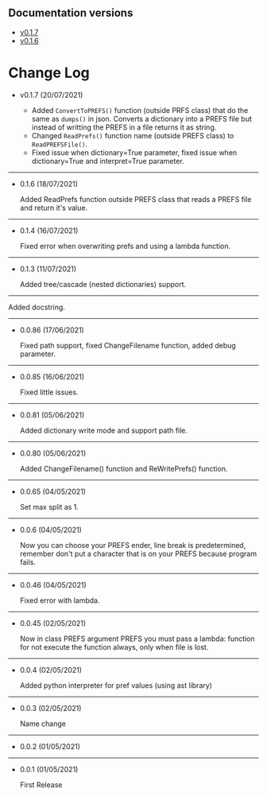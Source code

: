 ## Documentation versions

- [v0.1.7](https://patitotective.github.io/PREFS/v0.1.7/home)
- [v0.1.6](https://patitotective.github.io/PREFS/v0.1.6/home)

# Change Log

- v0.1.7 (20/07/2021)

    - Added `ConvertToPREFS()` function (outside PRFS class) that do the same as `dumps()` in json. Converts a dictionary into a PREFS file but instead of writting the PREFS in a file returns it as string.
    - Changed `ReadPrefs()` function name (outside PREFS class) to `ReadPREFSFile()`.
    - Fixed issue when dictionary=True parameter, fixed issue when dictionary=True and interpret=True parameter.

---

- 0.1.6 (18/07/2021)

    Added ReadPrefs function outside PREFS class that reads a PREFS file and return it's value.

---

- 0.1.4 (16/07/2021)

    Fixed error when overwriting prefs and using a lambda function.

---

- 0.1.3 (11/07/2021)

    Added tree/cascade (nested dictionaries) support.

---

Added docstring.

---

- 0.0.86 (17/06/2021)

    Fixed path support, fixed ChangeFilename function, added debug parameter.

---

- 0.0.85 (16/06/2021)

    Fixed little issues.

---

- 0.0.81 (05/06/2021)

    Added dictionary write mode and support path file.

---

- 0.0.80 (05/06/2021)

    Added ChangeFilename() function and ReWritePrefs() function.

---

- 0.0.65 (04/05/2021)

    Set max split as 1.

---

- 0.0.6 (04/05/2021)

    Now you can choose your PREFS ender, line break is predetermined, remember don't put a character that is on your PREFS because program fails.

---

- 0.0.46 (04/05/2021)

    Fixed error with lambda.

---

- 0.0.45 (02/05/2021)

    Now in class PREFS argument PREFS you must pass a lambda: function for not execute the function always, only when file is lost.

---

- 0.0.4 (02/05/2021)

    Added python interpreter for pref values (using ast library)

---

- 0.0.3 (02/05/2021)

    Name change

---

- 0.0.2 (01/05/2021)

---

- 0.0.1 (01/05/2021)

    First Release
